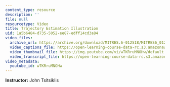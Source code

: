```yaml
---
content_type: resource
description: ''
file: null
resourcetype: Video
title: Trajectory Estimation Illustration
uid: 1a5b6484-d735-5052-ee87-edff14cd3a84
video_files:
  archive_url: https://archive.org/download/MITRES.6-012S18/MITRES6_012S18_L15-08_300k.mp4
  video_captions_file: https://open-learning-course-data-rc.s3.amazonaws.com/res-6-012-introduction-to-probability-spring-2018/a919f4b0efea53d6b5238ad83fa4c957_wTKRruMNOHw.vtt
  video_thumbnail_file: https://img.youtube.com/vi/wTKRruMNOHw/default.jpg
  video_transcript_file: https://open-learning-course-data-rc.s3.amazonaws.com/res-6-012-introduction-to-probability-spring-2018/7658d6877a020e2a88bb331d4793714e_wTKRruMNOHw.pdf
video_metadata:
  youtube_id: wTKRruMNOHw
---
```


**Instructor:** John Tsitsiklis